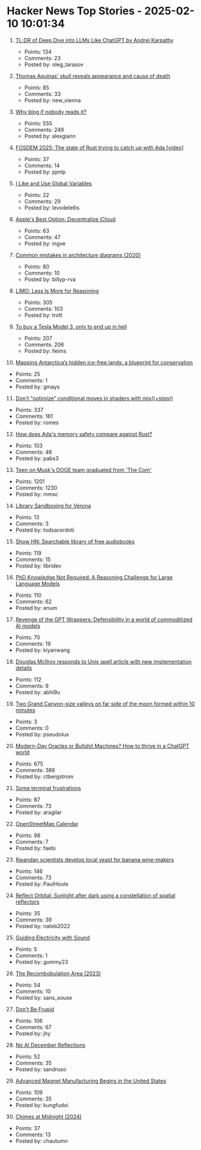 # Hacker News Top Stories - 2025-02-10 10:01:34

1. [TL;DR of Deep Dive into LLMs Like ChatGPT by Andrej Karpathy](https://anfalmushtaq.com/articles/deep-dive-into-llms-like-chatgpt-tldr)
   - Points: 134
   - Comments: 23
   - Posted by: oleg_tarasov

2. [Thomas Aquinas' skull reveals appearance and cause of death](https://www.ncregister.com/blog/face-of-aquinas-revealed-after-750-years)
   - Points: 85
   - Comments: 33
   - Posted by: new_vienna

3. [Why blog if nobody reads it?](https://andysblog.uk/why-blog-if-nobody-reads-it/)
   - Points: 555
   - Comments: 249
   - Posted by: alexgiann

4. [FOSDEM 2025: The state of Rust trying to catch up with Ada [video]](https://fosdem.org/2025/schedule/event/fosdem-2025-5356-the-state-of-rust-trying-to-catch-up-with-ada/)
   - Points: 37
   - Comments: 14
   - Posted by: pjmlp

5. [I Like and Use Global Variables](https://codestyleandtaste.com/i-like-globals.html)
   - Points: 22
   - Comments: 29
   - Posted by: levodelellis

6. [Apple's Best Option: Decentralize iCloud](https://www.mnot.net/blog/2025/02/09/decentralize-icloud)
   - Points: 63
   - Comments: 47
   - Posted by: ingve

7. [Common mistakes in architecture diagrams (2020)](https://www.ilograph.com/blog/posts/diagram-mistakes/)
   - Points: 80
   - Comments: 10
   - Posted by: billyp-rva

8. [LIMO: Less Is More for Reasoning](https://arxiv.org/abs/2502.03387)
   - Points: 305
   - Comments: 103
   - Posted by: trott

9. [To buy a Tesla Model 3, only to end up in hell](https://www.myteslaexperience.com/2025-02-01/to-buy-a-tesla-mode-3-only-to-end-up-in-hell)
   - Points: 207
   - Comments: 206
   - Posted by: lleims

10. [Mapping Antarctica’s hidden ice-free lands: a blueprint for conservation](https://www.unsw.edu.au/newsroom/news/2025/01/mapping-antarcticas-hidden-ice-free-lands-a-blueprint-for-conservation)
   - Points: 25
   - Comments: 1
   - Posted by: gmays

11. [Don't "optimize" conditional moves in shaders with mix()+step()](https://iquilezles.org/articles/gpuconditionals/)
   - Points: 337
   - Comments: 161
   - Posted by: romes

12. [How does Ada's memory safety compare against Rust?](https://ajxs.me/blog/How_Does_Adas_Memory_Safety_Compare_Against_Rust.html)
   - Points: 103
   - Comments: 46
   - Posted by: pabs3

13. [Teen on Musk's DOGE team graduated from 'The Com'](https://krebsonsecurity.com/2025/02/teen-on-musks-doge-team-graduated-from-the-com/)
   - Points: 1201
   - Comments: 1230
   - Posted by: mmsc

14. [Library Sandboxing for Verona](https://github.com/microsoft/verona-sandbox)
   - Points: 13
   - Comments: 3
   - Posted by: todsacerdoti

15. [Show HN: Searchable library of free audiobooks](https://booksearch.party/)
   - Points: 119
   - Comments: 15
   - Posted by: libridev

16. [PhD Knowledge Not Required: A Reasoning Challenge for Large Language Models](https://arxiv.org/abs/2502.01584)
   - Points: 110
   - Comments: 62
   - Posted by: enum

17. [Revenge of the GPT Wrappers: Defensibility in a world of commoditized AI models](https://andrewchen.substack.com/p/revenge-of-the-gpt-wrappers-defensibility)
   - Points: 70
   - Comments: 19
   - Posted by: kiyanwang

18. [Douglas McIlroy responds to Unix spell article with new implementation details](https://twitter.com/abhi9u/status/1887010136155414602)
   - Points: 112
   - Comments: 9
   - Posted by: abhi9u

19. [Two Grand Canyon-size valleys on far side of the moon formed within 10 minutes](https://www.cnn.com/2025/02/05/science/lunar-grand-canyons-far-side-moon/index.html)
   - Points: 3
   - Comments: 0
   - Posted by: pseudolus

20. [Modern-Day Oracles or Bullshit Machines? How to thrive in a ChatGPT world](https://thebullshitmachines.com)
   - Points: 675
   - Comments: 386
   - Posted by: ctbergstrom

21. [Some terminal frustrations](https://jvns.ca/blog/2025/02/05/some-terminal-frustrations/)
   - Points: 87
   - Comments: 73
   - Posted by: aragilar

22. [OpenStreetMap Calendar](https://osmcal.org/)
   - Points: 98
   - Comments: 7
   - Posted by: faebi

23. [Rwandan scientists develop local yeast for banana wine-makers](https://phys.org/news/2025-01-rwandan-scientists-local-yeast-banana.html)
   - Points: 146
   - Comments: 73
   - Posted by: PaulHoule

24. [Reflect Orbital: Sunlight after dark using a constellation of spatial reflectors](https://www.reflectorbital.com/)
   - Points: 35
   - Comments: 39
   - Posted by: nateb2022

25. [Guiding Electricity with Sound](https://phys.org/news/2025-02-invisible-electric-wire-electricity.html)
   - Points: 5
   - Comments: 1
   - Posted by: gummy23

26. [The Recombobulation Area (2023)](https://onmilwaukee.com/articles/recombobulationsigns)
   - Points: 54
   - Comments: 10
   - Posted by: sans_souse

27. [Don't Be Frupid](https://selix.net/notes/dont-be-frupid)
   - Points: 106
   - Comments: 67
   - Posted by: jhy

28. [No AI December Reflections](https://blog.rybarix.com/2025/02/09/noaidecember.html)
   - Points: 52
   - Comments: 35
   - Posted by: sandruso

29. [Advanced Magnet Manufacturing Begins in the United States](https://spectrum.ieee.org/advanced-magnet-manufacturing-in-us)
   - Points: 109
   - Comments: 35
   - Posted by: kungfudoi

30. [Chimes at Midnight (2024)](https://asteriskmag.com/issues/08/chimes-at-midnight)
   - Points: 37
   - Comments: 13
   - Posted by: chautumn

